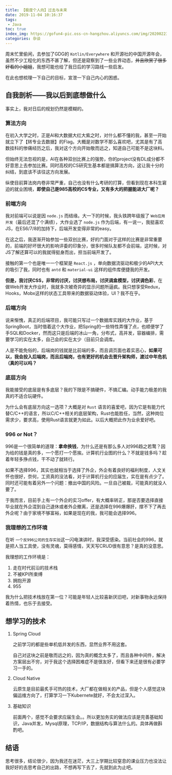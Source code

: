 ```yaml
---
title: 【极度个人向】过去与未来
date: 2019-11-04 10:16:37
tags: 
 - Java
toc: true
index_img: https://gofun4-pic.oss-cn-hangzhou.aliyuncs.com/img/20200223140358.png
categories: 杂谈
---
```


周末忙里偷闲，去参加了GDG的 `Kotlin/Everywhere` 和开源社的中国开源年会，虽然不少工程化的东西不甚了解，但还是窥察到了一些业界动态，<del>并且欣赏了很多好看的小姐姐</del>，我想可能也给了我日后的学习路线一些启发。

在此也想梳理一下自己的目标，宣泄一下自己内心的困惑。

<!--more-->

## 自我剖析——我以后到底想做什么

事实上，我对日后的规划仍然是模糊的。

### 算法方向

在初入大学之时，正是AI和大数据大红大紫之时，对什么都不懂的我，甚至一开始就立下了【转专业去数据】的Flag。大概是对数学不那么喜欢吧，尤其是有了高数挂科的惨痛经历之后，我对这个方向开始敬而远之，知道自己可能不是这块料。

但始终无法忽视的是，AI在各种双创比赛上的强势，你的project没有DL成分都不好意思上去参加比赛。同时高校的CS研究生基本都是搞算法方向，这让我十分的纠结，到底该不该往这方向发展。

纵使目前算法岗内卷非常严重，自己也没有什么考研的打算，但看到现在本科生窘迫的就业困境，**即使自己是985高校的CS专业，又有多大的把握能进大厂呢？**

### 前端方向

我对前端可以说是因 `node.js` 而结缘。大一下的时候，我头铁跨年级报了 `Web应用开发`（最后还混了个满绩），大作业选了 `node.js` 作为后端，有一说一，我挺喜欢 JS，在ES6/7/8的加持下，后端开发变得非常的easy。

在这之后，我逐渐开始参加一些双创比赛，好的门面对于这样的比赛是非常重要的，前端的好坏很大的影响评委的印象分，很多时候队友都不会前端，这时候，对JS了解还算可以的我就得挺身而出，担当前端开发了。

接触的第一个也是唯一一个框架是 `React.js` ，单向数据流驱动和极少的API大大的吸引了我，同时也有 `antd` 和 `material-ui` 这样的组件库便捷我的开发。

**但是，我讨厌CSS，非常的讨厌，讨厌想布局，讨厌调盒模型，讨厌调色彩**，在做Web开发大作业时，我就多次被奇异的显示问题所逼疯。我只想享受Redux，Hooks，Mobx这样的状态工具带来的数据驱动体验，UI？我不在乎。

### 后端方向

说来惭愧，真正的后端项目，我可能只写过一个数据库实践的大作业，基于SpringBoot，当时借着这个大作业，把Spring的一些特性弄懂了点，也顺便学了手SQL和Docker，然而这只是后端的冰山一角，分布式，高并发，容器编排，需要学习的实在太多，自己会的实在太少（目前只会调库。

人是不能免俗的，后端岗的钱就是比前端的多，而且调页面也着实恶心，**如果可以，我会投入后端岗，而且后端岗，也有更好的机会去晋升架构师，渡过中年危机（真的可以吗？**

### 底层方向

我能接受的底层是有多底层？我的下限是不搞硬件，不搞汇编。动手能力极差的我真的不适合玩硬件。

为什么会有底层方向这一选项？大概是对 `Rust` 语言的喜爱吧，因为它是有能力代替C/C++的语言，所以C/C++相关的底层架构，Rust也能胜任，当然，这种岗位需求少，要求高，使用Rust语言就更为如此。以后大概把此作为业余爱好吧。

### 996 or Not？

996是一个很简单的道理：**拿命换钱**，为什么还是有那么多人对996趋之若鹜？因为给的钱是真的多，一个愿打一个愿挨。计算机行业图的什么？不就是钱多吗？趁着年轻多挣点钱，干不动了就转行。

如果不选择996，其实也就相当于选择了外企，外企有着良好的福利制度，人文关怀也很好，奈何，工资真的没法看，对于计算机行业的应届生，实在是有点少了。同时还可能有着另外一个问题：撤出中国的风险。一旦自己被裁，可能真的就没人要了。

于我而言，目前手上有一个外企的实习offer，有大概率转正，那是否要选择直接毕业就在外企混到自己退休或者外企撤离，还是选择在996爆爆肝，撑不下了再去外企呢？由于家境不够富裕，如果是现在的我，我可能会选择996。

### 我理想的工作环境

在听 `一个反996公司的生存实验`这一闪电演讲时，我深受感染。当前社会的996，就是把人当工具使，没有灵魂，莫得感情，天天写CRUD很有意思？是真的没意思。

我理想的工作环境是：

1. 走在时代前沿的技术栈
2. 不被KPI所束缚
3. 拥抱开源
4. 955

我为什么把技术栈放在第一位？可能是年轻人比较喜新厌旧吧，对新事物永远保持着热情，也乐于去接受。

## 想学习的技术

1. Spring Cloud

   之前学习的都是些单机低并发的东西，显然业界不用这套。

   自己对这块之前是敬而远之的，因为真的概念太多了，而且各种中间件，解决方案层出不穷，对于我这个选择困难症不是很友好，但看下来还是很有必要学习一手的。

2. Cloud Native

   云原生是目前最炙手可热的技术，大厂都在做相关的产品，但是个人感觉这块偏运维方向了，打算学习一下Kubernete就好，不会太过深入。

3. 基础知识

   前面两个，感觉不会要求应届生会。。所以更加务实的做法应该是完善基础知识，Java并发，Mysql原理，TCP/IP，数据结构与算法什么的。具体再做斟酌吧。

## 结语

思考很多，结论很少，因为我还在迷茫，大三上学期比较窒息的课业压力也没法让我好好的去思考自己的出路，不想再写下去了，先就到此为止吧。


